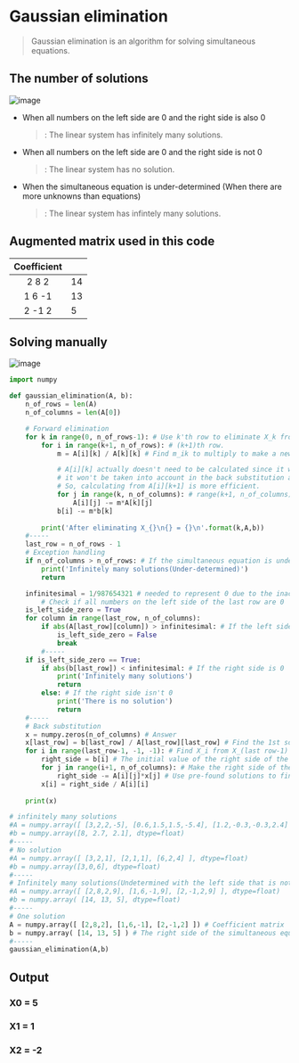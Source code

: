 # Gaussian elimination
>Gaussian elimination is an algorithm for solving simultaneous equations.

## The number of solutions
![image](https://user-images.githubusercontent.com/67142421/158058839-72a650b5-6038-4fbf-a025-16110b739cf8.png)

* When all numbers on the left side are 0 and the right side is also 0
  >: The linear system has infinitely many solutions.
* When all numbers on the left side are 0 and the right side is not 0
  >: The linear system has no solution.
* When the simultaneous equation is under-determined (When there are more unknowns than equations)
  >: The linear system has infintely many solutions.

## Augmented matrix used in this code
|Coefficient| |
|:---------:|-|
|2    8    2|14|
|1    6   -1|13|
|2   -1    2|5|

## Solving manually
![image](https://user-images.githubusercontent.com/67142421/164889029-625df72b-a048-445b-9939-f2bc357ee588.png)

~~~Python
import numpy

def gaussian_elimination(A, b):
    n_of_rows = len(A)
    n_of_columns = len(A[0])

    # Forward elimination
    for k in range(0, n_of_rows-1): # Use k'th row to eliminate X_k from
        for i in range(k+1, n_of_rows): # (k+1)th row.
            m = A[i][k] / A[k][k] # Find m_ik to multiply to make a new row.

            # A[i][k] actually doesn't need to be calculated since it will be 0, which means 
            # it won't be taken into account in the back substitution after all.
            # So, calculating from A[i][k+1] is more efficient.
            for j in range(k, n_of_columns): # range(k+1, n_of_columns) is more efficient.
                A[i][j] -= m*A[k][j]
            b[i] -= m*b[k]
        
        print('After eliminating X_{}\n{} = {}\n'.format(k,A,b))
    #-----
    last_row = n_of_rows - 1
    # Exception handling
    if n_of_columns > n_of_rows: # If the simultaneous equation is under-determined
        print('Infinitely many solutions(Under-determined)')
        return

    infinitesimal = 1/987654321 # needed to represent 0 due to the inaccuracy of float data
        # Check if all numbers on the left side of the last row are 0
    is_left_side_zero = True
    for column in range(last_row, n_of_columns):
        if abs(A[last_row][column]) > infinitesimal: # If the left side isn't 0
            is_left_side_zero = False
            break
        #-----
    if is_left_side_zero == True:
        if abs(b[last_row]) < infinitesimal: # If the right side is 0
            print('Infinitely many solutions')
            return
        else: # If the right side isn't 0
            print('There is no solution')
            return
    #-----
    # Back substitution
    x = numpy.zeros(n_of_columns) # Answer
    x[last_row] = b[last_row] / A[last_row][last_row] # Find the 1st solution at the very bottom.
    for i in range(last_row-1, -1, -1): # Find X_i from X_(last row-1) to X_0.
        right_side = b[i] # The initial value of the right side of the current equation.
        for j in range(i+1, n_of_columns): # Make the right side of the current equation.
            right_side -= A[i][j]*x[j] # Use pre-found solutions to find X[i]
        x[i] = right_side / A[i][i]
    
    print(x)

# infinitely many solutions
#A = numpy.array([ [3,2,2,-5], [0.6,1.5,1.5,-5.4], [1.2,-0.3,-0.3,2.4] ], dtype=float)
#b = numpy.array([8, 2.7, 2.1], dtype=float)
#-----
# No solution
#A = numpy.array([ [3,2,1], [2,1,1], [6,2,4] ], dtype=float)
#b = numpy.array([3,0,6], dtype=float)
#-----
# Infinitely many solutions(Undetermined with the left side that is not 0)
#A = numpy.array([ [2,8,2,9], [1,6,-1,9], [2,-1,2,9] ], dtype=float)
#b = numpy.array( [14, 13, 5], dtype=float)
#-----
# One solution
A = numpy.array([ [2,8,2], [1,6,-1], [2,-1,2] ]) # Coefficient matrix
b = numpy.array( [14, 13, 5] ) # The right side of the simultaneous equation
#-----
gaussian_elimination(A,b)
~~~

## Output
### X0 = 5<br>
### X1 = 1<br>
### X2 = -2
